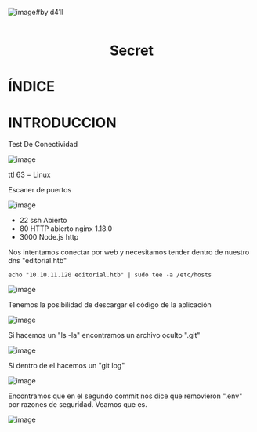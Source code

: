![image](https://github.com/user-attachments/assets/4cf518da-10f6-4338-8c14-e476f61c478e)#by d41l

<p align="center"><img src=""></p>

<h1 align="center">Secret</h1>

# ÍNDICE

# INTRODUCCION

Test De Conectividad

![image](https://github.com/user-attachments/assets/9de539dc-3e69-4b62-b5d8-a50edea200c2)

ttl 63 = Linux

Escaner de puertos

![image](https://github.com/user-attachments/assets/d70a209c-4f2f-4c19-8e8f-0a404b35d703)

- 22 ssh Abierto
- 80 HTTP abierto nginx 1.18.0
- 3000 Node.js http

Nos intentamos conectar por web y necesitamos tender dentro de nuestro dns "editorial.htb"

```
echo "10.10.11.120 editorial.htb" | sudo tee -a /etc/hosts
```
![image](https://github.com/user-attachments/assets/a56ef1b7-8c6a-4f8c-8c9c-b6bf59c5e5c6)

Tenemos la posibilidad de descargar el código de la aplicación 

![image](https://github.com/user-attachments/assets/89e55247-6dab-470f-8aca-8a0c4230d00f)

Si hacemos un "ls -la" encontramos un archivo oculto ".git"

![image](https://github.com/user-attachments/assets/0c722d48-ac0e-41d7-8066-1679cfff3ea2)

Si dentro de el hacemos un "git log" 

![image](https://github.com/user-attachments/assets/d78a0045-e9f7-40f1-8f74-f93dac1ef34f)

Encontramos que en el segundo commit nos dice que removieron ".env" por razones de seguridad. Veamos que es.

![image](https://github.com/user-attachments/assets/f1ad2336-bc13-4743-b834-2e959e09b056)




